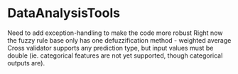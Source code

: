 DataAnalysisTools
=================


Need to add exception-handling to make the code more robust
Right now the fuzzy rule base only has one defuzzification method - weighted average
Cross validator supports any prediction type, but input values must be double (ie. categorical features are not yet supported, though categorical outputs are).
